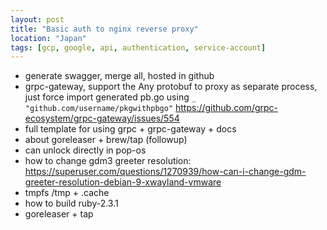 ```yaml
---
layout: post
title: "Basic auth to nginx reverse proxy"
location: "Japan"
tags: [gcp, google, api, authentication, service-account]
---
```


* generate swagger, merge all, hosted in github
* grpc-gateway, support the Any protobuf to proxy as separate process, just force import generated pb.go using `_ "github.com/username/pkgwithpbgo"`
  https://github.com/grpc-ecosystem/grpc-gateway/issues/554
* full template for using grpc + grpc-gateway + docs
* about goreleaser + brew/tap (followup)
* can unlock directly in pop-os
* how to change gdm3 greeter resolution: https://superuser.com/questions/1270939/how-can-i-change-gdm-greeter-resolution-debian-9-xwayland-vmware
* tmpfs /tmp + .cache
* how to build ruby-2.3.1
* goreleaser + tap
